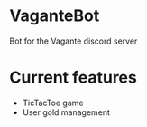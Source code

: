 # VaganteBot
Bot for the Vagante discord server

# Current features
* TicTacToe game
* User gold management